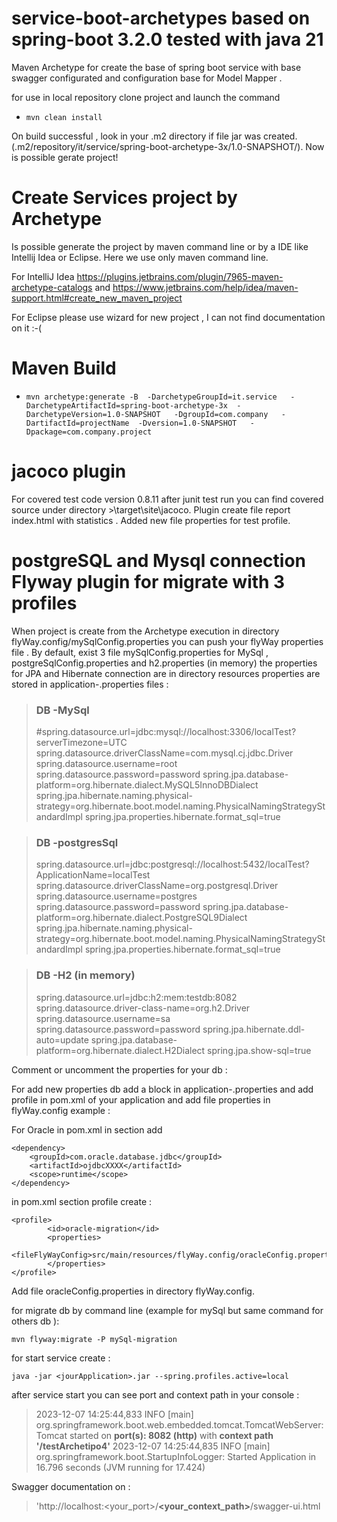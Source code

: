 # service-boot-archetypes based on spring-boot 3.2.0 tested with java 21 
Maven Archetype for create the base of spring boot service with base swagger configurated and configuration base for Model Mapper  .

for use in local repository clone project and  launch the command

* `mvn clean install`


On build successful , look in your .m2 directory if file jar was created. (.m2/repository/it/service/spring-boot-archetype-3x/1.0-SNAPSHOT/).
Now is possible gerate project!

# Create Services project by Archetype

Is possible generate  the project by maven command line or by a  IDE like Intellij Idea or Eclipse.
Here we use only maven command line.

For  IntelliJ Idea https://plugins.jetbrains.com/plugin/7965-maven-archetype-catalogs
and https://www.jetbrains.com/help/idea/maven-support.html#create_new_maven_project

For Eclipse please use wizard for new project , I can not find documentation on it :-(

# Maven Build

*  `mvn archetype:generate -B  -DarchetypeGroupId=it.service   -DarchetypeArtifactId=spring-boot-archetype-3x  -DarchetypeVersion=1.0-SNAPSHOT   -DgroupId=com.company   -DartifactId=projectName  -Dversion=1.0-SNAPSHOT   -Dpackage=com.company.project`



# jacoco plugin
For covered test code version 0.8.11 after junit test run you can find covered source under directory
<project-directory>>\target\site\jacoco. Plugin create file report  index.html with statistics .
Added new file properties for test profile.



# postgreSQL and Mysql connection  Flyway plugin for migrate with 3 profiles
When project is create from the Archetype execution in directory flyWay.config/mySqlConfig.properties you can push
your flyWay properties file .
By default, exist 3 file mySqlConfig.properties for MySql ,  postgreSqlConfig.properties and h2.properties (in memory) 
the properties for JPA and Hibernate connection are in directory resources properties are stored 
in application-<PROFILE>.properties files :

> ### DB -MySql
>  #spring.datasource.url=jdbc:mysql://localhost:3306/localTest?serverTimezone=UTC
spring.datasource.driverClassName=com.mysql.cj.jdbc.Driver
spring.datasource.username=root
spring.datasource.password=password
spring.jpa.database-platform=org.hibernate.dialect.MySQL5InnoDBDialect
spring.jpa.hibernate.naming.physical-strategy=org.hibernate.boot.model.naming.PhysicalNamingStrategyStandardImpl
spring.jpa.properties.hibernate.format_sql=true


>### DB -postgresSql
>   spring.datasource.url=jdbc:postgresql://localhost:5432/localTest?ApplicationName=localTest
spring.datasource.driverClassName=org.postgresql.Driver
spring.datasource.username=postgres
spring.datasource.password=password
spring.jpa.database-platform=org.hibernate.dialect.PostgreSQL9Dialect
spring.jpa.hibernate.naming.physical-strategy=org.hibernate.boot.model.naming.PhysicalNamingStrategyStandardImpl
spring.jpa.properties.hibernate.format_sql=true

>### DB -H2 (in memory)
>spring.datasource.url=jdbc:h2:mem:testdb:8082
spring.datasource.driver-class-name=org.h2.Driver
spring.datasource.username=sa
spring.datasource.password=password
spring.jpa.hibernate.ddl-auto=update
spring.jpa.database-platform=org.hibernate.dialect.H2Dialect
spring.jpa.show-sql=true

Comment or uncomment the properties for your db :

For add new properties db add a block in application-<PROFILE>.properties and add profile in pom.xml of your application
and add file properties in flyWay.config example :

For Oracle in pom.xml in section <dependencies> </dependencies> add

    <dependency>
        <groupId>com.oracle.database.jdbc</groupId>
        <artifactId>ojdbcXXXX</artifactId>
        <scope>runtime</scope>
    </dependency>

in pom.xml section profile create :

    <profile>
            <id>oracle-migration</id>
            <properties>
                <fileFlyWayConfig>src/main/resources/flyWay.config/oracleConfig.properties</fileFlyWayConfig>
            </properties>
    </profile>
Add file oracleConfig.properties in directory flyWay.config.

for migrate db by command line (example for mySql but same command for others db ):

    mvn flyway:migrate -P mySql-migration

for start service create :

    java -jar <jourApplication>.jar --spring.profiles.active=local

after service start you can see port and context path in your console :

>2023-12-07 14:25:44,833 INFO  [main] org.springframework.boot.web.embedded.tomcat.TomcatWebServer: Tomcat started on **port(s): 8082 (http)** with **context path '/testArchetipo4'**
>2023-12-07 14:25:44,835 INFO  [main] org.springframework.boot.StartupInfoLogger: Started Application in 16.796 seconds (JVM running for 17.424)

Swagger documentation on :
> 'http://localhost:<your_port>/**<your_context_path>**/swagger-ui.html